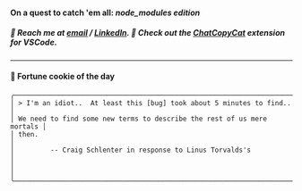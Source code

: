 #### On a quest to catch 'em all: *node_modules edition*

##### :calling: Reach me at **[email](mailto:johannes@stenmark.in)** ***/*** **[LinkedIn](https://www.linkedin.com/in/johannes-stenmark)**.  :feet: Check out the [ChatCopyCat](https://github.com/jstenmark/ChatCopyCat) extension for VSCode.

---
#### :cookie: Fortune cookie of the day
```smalltalk
╭────────────────────────────────────────────────────────────────────────╮
│ > I'm an idiot..  At least this [bug] took about 5 minutes to find..   │
│ We need to find some new terms to describe the rest of us mere mortals │
│ then.                                                                  │
│         -- Craig Schlenter in response to Linus Torvalds's             │
│                                                                        │
╰────────────────────────────────────────────────────────────────────────╯
```
